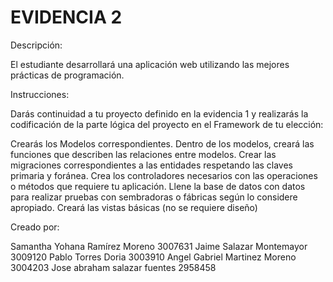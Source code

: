 # EVIDENCIA 2
Descripción:

El estudiante desarrollará una aplicación web utilizando las mejores prácticas de programación.

Instrucciones:

Darás continuidad a tu proyecto definido en la evidencia 1 y realizarás la codificación de la parte lógica del proyecto en el Framework de tu elección:

Crearás los Modelos correspondientes.
Dentro de los modelos, creará las funciones que describen las relaciones entre modelos.
Crear las migraciones correspondientes a las entidades respetando las claves primaria y foránea.
Crea los controladores necesarios con las operaciones o métodos que requiere tu aplicación.
Llene la base de datos con datos para realizar pruebas con sembradoras o fábricas según lo considere apropiado.
Creará las vistas básicas (no se requiere diseño)

Creado por:

Samantha Yohana Ramírez Moreno 3007631
Jaime Salazar Montemayor 3009120
Pablo Torres Doria 3003910
Angel Gabriel Martinez Moreno 3004203
Jose abraham salazar fuentes 2958458 
